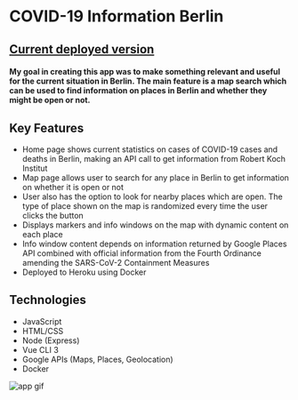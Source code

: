 # COVID-19 Information Berlin

## [Current deployed version](https://covid19info-berlin.herokuapp.com/)

#### My goal in creating this app was to make something relevant and useful for the current situation in Berlin. The main feature is a map search which can be used to find information on places in Berlin and whether they might be open or not.

## Key Features

  * Home page shows current statistics on cases of COVID-19 cases and deaths in Berlin, making an API call to get information from Robert Koch Institut
  * Map page allows user to search for any place in Berlin to get information on whether it is open or not
  * User also has the option to look for nearby places which are open. The type of place shown on the map is randomized every time the user clicks the button
  * Displays markers and info windows on the map with dynamic content on each place
  * Info window content depends on information returned by Google Places API combined with official information from the Fourth Ordinance amending the SARS-CoV-2 Containment Measures 
  * Deployed to Heroku using Docker
  
  
 ## Technologies
 
   * JavaScript
   * HTML/CSS
   * Node (Express)
   * Vue CLI 3
   * Google APIs (Maps, Places, Geolocation)
   * Docker

![app gif](https://github.com/lukeg90/spiced-final-project/blob/master/frontend/public/covid-berlin.gif)
